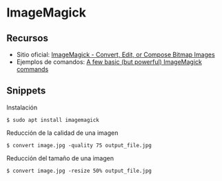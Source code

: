 # ImageMagick

## Recursos
* Sitio oficial: [ImageMagick - Convert, Edit, or Compose Bitmap Images](https://imagemagick.org/)
* Ejemplos de comandos: [A few basic (but powerful) ImageMagick commands](https://medium.com/@contactsunny/a-few-basic-but-powerful-imagemagick-commands-b5809b0a1076)

## Snippets
Instalación
```terminal
$ sudo apt install imagemagick
```

Reducción de la calidad de una imagen
```terminal
$ convert image.jpg -quality 75 output_file.jpg
```

Reducción del tamaño de una imagen
```terminal
$ convert image.jpg -resize 50% output_file.jpg
```
